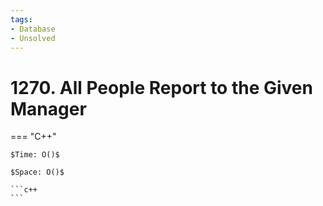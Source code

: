 ```yaml
---
tags:
- Database
- Unsolved
---
```



# 1270. All People Report to the Given Manager

=== "C++"

    $Time: O()$

    $Space: O()$

    ```c++
    ```